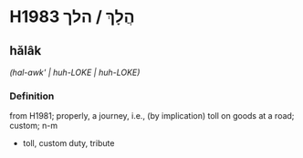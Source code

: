 # H1983 הֲלָךְ / הלך

## hălâk

_(hal-awk' | huh-LOKE | huh-LOKE)_

### Definition

from H1981; properly, a journey, i.e., (by implication) toll on goods at a road; custom; n-m

- toll, custom duty, tribute

